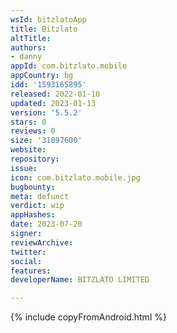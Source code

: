 ```yaml
---
wsId: bitzlatoApp
title: Bitzlato
altTitle: 
authors:
- danny
appId: com.bitzlato.mobile
appCountry: bg
idd: '1593165895'
released: 2022-01-10
updated: 2023-01-13
version: '5.5.2'
stars: 0
reviews: 0
size: '31897600'
website: 
repository: 
issue: 
icon: com.bitzlato.mobile.jpg
bugbounty: 
meta: defunct
verdict: wip
appHashes: 
date: 2023-07-20
signer: 
reviewArchive: 
twitter: 
social: 
features: 
developerName: BITZLATO LIMITED

---
```


{% include copyFromAndroid.html %}
